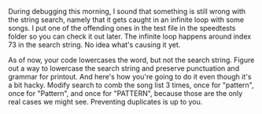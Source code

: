 During debugging this morning, I sound that something is still wrong with the string search, namely that it gets caught in an infinite loop with some songs. I put one of the offending ones in the test file in the speedtests folder so you can check it out later. The infinite loop happens around index 73 in the search string. No idea what's causing it yet.

As of now, your code lowercases the word, but not the search string. Figure out a way to lowercase the search string and preserve punctuation and grammar for printout. And here's how you're going to do it even though it's a bit hacky. Modify search to comb the song list 3 times, once for "pattern", once for "Pattern", and once for "PATTERN", because those are the only real cases we might see. Preventing duplicates is up to you.
